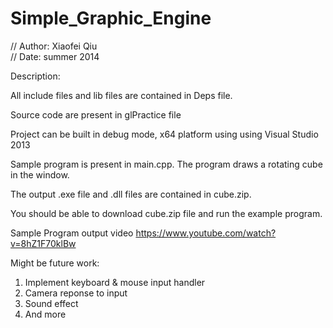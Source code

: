 # Simple_Graphic_Engine


// Author: Xiaofei Qiu<br/>
// Date: summer 2014 <br/>

Description:<br/>

All include files and lib files are contained in Deps file. <br/>

Source code are present in glPractice file <br/>

Project can be built in debug mode, x64 platform using using Visual Studio 2013 <br/>

Sample program is present in main.cpp. The program draws a rotating cube in the window. <br/>

The output .exe file and .dll files are contained in cube.zip.<br/>

You should be able to download cube.zip file and run the example program.<br/>

Sample Program output video
https://www.youtube.com/watch?v=8hZ1F70klBw

Might be future work:<br/>
1. Implement keyboard & mouse input handler<br/>
2. Camera reponse to input<br/>
3. Sound effect <br/>
4. And more <br/>








